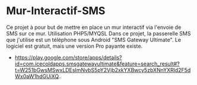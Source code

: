 Mur-Interactif-SMS
==================

Ce projet à pour but de mettre en place un mur interactif via l'envoie de SMS sur ce mur. Utilisation PHP5/MYQSL
Dans ce projet, la passerelle SMS que j'utilise est un téléphone sous Android "SMS Gateway Ultimate". 
Le logiciel est gratuit, mais une version Pro payante existe.

- https://play.google.com/store/apps/details?id=com.icecoldapps.smsgatewayultimate&feature=search_result#?t=W251bGwsMSwxLDEsImNvbS5pY2Vjb2xkYXBwcy5zbXNnYXRld2F5dWx0aW1hdGUiXQ..

